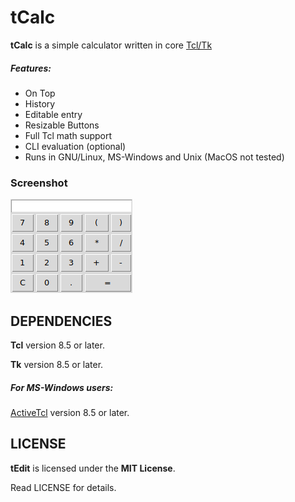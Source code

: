 # tCalc
**tCalc** is a simple calculator written in core [Tcl/Tk](https://www.tcl.tk)

##### Features:
* On Top
* History
* Editable entry
* Resizable Buttons
* Full Tcl math support
* CLI evaluation (optional)
* Runs in GNU/Linux, MS-Windows and Unix (MacOS not tested)

### Screenshot
![Screenshot](images/screenshot.png "Screenshot")


## DEPENDENCIES
**Tcl** version 8.5 or later.

**Tk** version 8.5 or later.

##### For MS-Windows users:
[ActiveTcl](https://www.activestate.com/activetcl) version 8.5 or later.


## LICENSE
**tEdit** is licensed under the **MIT License**.

Read LICENSE for details.
